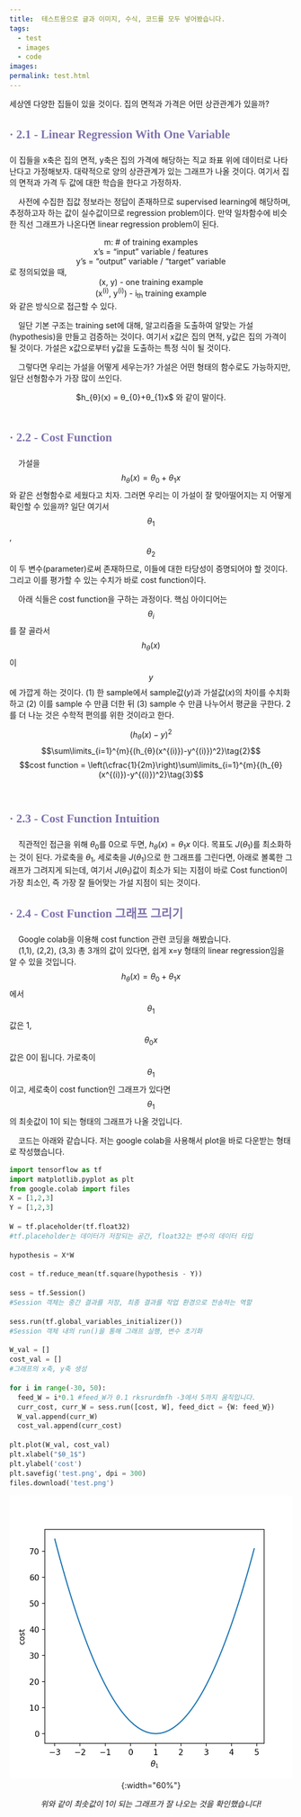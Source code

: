 ```yaml
---
title:  테스트용으로 글과 이미지, 수식, 코드를 모두 넣어봤습니다.
tags:
  - test
  - images
  - code
images:
permalink: test.html
---
```


세상엔 다양한 집들이 있을 것이다. 집의 면적과 가격은 어떤 상관관계가 있을까? 
<!--more-->

## <span style="line-height:160%; color:#7f71ad; font-family: 'Noto Serif KR';">**· 2.1 - Linear Regression With One Variable**</span>

이 집들을 x축은 집의 면적, y축은 집의 가격에 해당하는 직교 좌표 위에 데이터로 나타난다고 가정해보자.
대략적으로 양의 상관관계가 있는 그래프가 나올 것이다. 여기서 집의 면적과 가격 두 값에 대한 학습을 한다고 가정하자.<br>

&nbsp;&nbsp;&nbsp;&nbsp;사전에 수집한 집값 정보라는 정답이 존재하므로 supervised learning에 해당하며, 추정하고자 하는 값이 실수값이므로 regression problem이다. 만약 일차함수에 비슷한 직선 그래프가 나온다면 linear regression problem이 된다.

<center>m: # of training examples</center>
<center>x’s = “input” variable / features</center>
<center>y’s = “output” variable / “target” variable</center>
로 정의되었을 때,

<center>(x, y) - one training example<br></center>
<center>(x<sup>(i)</sup>, y<sup>(i)</sup>) - i<sub>th</sub> training example</center>
와 같은 방식으로 접근할 수 있다.

&nbsp;&nbsp;&nbsp;&nbsp;일단 기본 구조는 training set에 대해, 알고리즘을 도출하여 알맞는 가설(hypothesis)을 만들고 검증하는 것이다. 여기서 x값은 집의 면적, y값은 집의 가격이 될 것이다. 가설은 x값으로부터 y값을 도출하는 특정 식이 될 것이다.

&nbsp;&nbsp;&nbsp;&nbsp;그렇다면 우리는 가설을 어떻게 세우는가? 가설은 어떤 형태의 함수로도 가능하지만, 일단 선형함수가 가장 많이 쓰인다.<br>
<center>$h_{θ}(x) = θ_{0}+θ_{1}x$ 와 같이 말이다.</center><br>

## <span style="line-height:160%; color:#7f71ad; font-family: 'Noto Serif KR';">**· 2.2 - Cost Function**</span>

&nbsp;&nbsp;&nbsp;&nbsp;가설을 $$h_{θ}(x) = θ_{0}+θ_{1}x$$와 같은 선형함수로 세웠다고 치자. 그러면 우리는 이 가설이 잘 맞아떨어지는 지 어떻게 확인할 수 있을까?
일단 여기서 $$θ_{1}$$, $$θ_{2}$$이 두 변수(parameter)로써 존재하므로, 이들에 대한 타당성이 증명되어야 할 것이다. 그리고 이를 평가할 수 있는 수치가 바로 cost function이다.



&nbsp;&nbsp;&nbsp;&nbsp;아래 식들은 cost function을 구하는 과정이다. 핵심 아이디어는 $$θ_{i}$$를 잘 골라서 $$h_{θ}(x)$$이 $$y$$에 가깝게 하는 것이다. $(1)$ 한 sample에서 sample값($y$)과 가설값($x$)의 차이를 수치화하고
 $(2)$ 이를 sample 수 만큼 더한 뒤
 $(3)$ sample 수 만큼 나누어서 평균을 구한다. 2를 더 나눈 것은 수학적 편의를 위한 것이라고 한다.


$$(h_{θ}(x)-y)^2\label{basic01}\tag{1}$$
$$\sum\limits_{i=1}^{m}{(h_{θ}(x^{(i)})-y^{(i)})^2}\tag{2}$$ 
$$cost function = \left(\cfrac{1}{2m}\right)\sum\limits_{i=1}^{m}{(h_{θ}(x^{(i)})-y^{(i)})^2}\tag{3}$$ <br>




## <span style="line-height:160%; color:#7f71ad; font-family: 'Noto Serif KR';">**· 2.3 - Cost Function Intuition**</span>


&nbsp;&nbsp;&nbsp;&nbsp;직관적인 접근을 위해 $θ_{0}$를 $0$으로 두면, $h_{θ}(x) = θ_{1}x$ 이다. 목표도 $J(θ_{1})$를 최소화하는 것이 된다. 가로축을 $θ_{1}$, 세로축을 $J(θ_{1})$으로 한 그래프를 그린다면, 아래로 볼록한 그래프가 그려지게 되는데,
여기서 $J(θ_{1})$값이 최소가 되는 지점이 바로 Cost function이 가장 최소인, 즉 가장 잘 들어맞는 가설 지점이 되는 것이다.<br>

## <span style="line-height:160%; color:#7f71ad; font-family: 'Noto Serif KR';">**· 2.4 - Cost Function 그래프 그리기**</span>


&nbsp;&nbsp;&nbsp;&nbsp;Google colab을 이용해 cost function 관련 코딩을 해봤습니다.<br>
&nbsp;&nbsp;&nbsp;&nbsp;(1,1), (2,2), (3,3) 총 3개의 값이 있다면, 쉽게 x=y 형태의 linear regression임을 알 수 있을 것입니다. $$h_{θ}(x) = θ_{0}+θ_{1}x$$에서
$$θ_{1}$$ 값은 1, $$θ_{0}x$$ 값은 0이 됩니다. 가로축이 $$θ_{1}$$이고, 세로축이 cost function인 그래프가 있다면 $$θ_{1}$$의 최솟값이 1이 되는 형태의 그래프가 나올 것입니다.


&nbsp;&nbsp;&nbsp;&nbsp;코드는 아래와 같습니다. 저는 google colab을 사용해서 plot을 바로 다운받는 형태로 작성했습니다.

```python
import tensorflow as tf
import matplotlib.pyplot as plt
from google.colab import files
X = [1,2,3]
Y = [1,2,3]

W = tf.placeholder(tf.float32)
#tf.placeholder는 데이터가 저장되는 공간, float32는 변수의 데이터 타입

hypothesis = X*W

cost = tf.reduce_mean(tf.square(hypothesis - Y))

sess = tf.Session()
#Session 객체는 중간 결과를 저장, 최종 결과를 작업 환경으로 전송하는 역할

sess.run(tf.global_variables_initializer())
#Session 객체 내의 run()을 통해 그래프 실행, 변수 초기화

W_val = []
cost_val = []
#그래프의 x축, y축 생성

for i in range(-30, 50):
  feed_W = i*0.1 #feed_W가 0.1 rksrurdmfh -3에서 5까지 움직입니다.
  curr_cost, curr_W = sess.run([cost, W], feed_dict = {W: feed_W}) 
  W_val.append(curr_W)
  cost_val.append(curr_cost)

plt.plot(W_val, cost_val)
plt.xlabel("$θ_1$")
plt.ylabel('cost')
plt.savefig('test.png', dpi = 300)
files.download('test.png')
```

<span style="display:block;text-align:center">![tansex1](/assets/images/posts/2021-02-25-test/tensex1.png){:width="60%"}</span>

*<center>위와 같이 최솟값이 1이 되는 그래프가 잘 나오는 것을 확인했습니다!</center>*


<script type="text/x-mathjax-config">
  MathJax.Hub.Config({
    tex2jax: {inlineMath: [['$','$'], ['\\(','\\)']]}
  });
</script>
<script type="text/javascript" async
  src="https://cdn.mathjax.org/mathjax/latest/MathJax.js?config=TeX-MML-AM_CHTML">
</script>